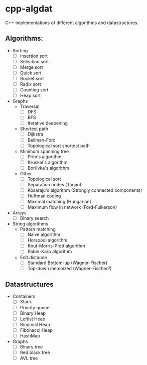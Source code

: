 # cpp-algdat
C++ implementations of different algorithms and datastructures.

## Algorithms:
* Sorting
  - [ ] Insertion sort
  - [ ] Selection sort
  - [ ] Merge sort
  - [ ] Quick sort
  - [ ] Bucket sort
  - [ ] Radix sort
  - [ ] Counting sort
  - [ ] Heap sort

* Graphs
  * Traversal
    - [ ] DFS
    - [ ] BFS
    - [ ] Iterative deepening

  * Shortest path
    - [ ] Dijkstra
    - [ ] Bellman-Ford
    - [ ] Topological sort shortest path

  * Minimum spanning tree
    - [ ] Prim's algorithm
    - [ ] Kruskal's algorithm
    - [ ] Borůvka's algorithm

  * Other
    - [ ]  Topological sort
    - [ ]  Separation nodes (Tarjan)
    - [ ]  Kosaraju's algorithm (Strongly connected components)
    - [ ] Huffman coding
    - [ ] Maximal matching (Hungarian)
    - [ ] Maximum flow in network (Ford-Fulkerson)

* Arrays
  - [ ] Binary search

* String algorithms
    * Pattern matching
        - [ ] Naive algorithm
        - [ ] Horspool algorithm
        - [ ] Knut-Morris-Pratt algorithm
        - [ ] Rabin-Karp algorithm
    * Edit distance
        - [ ] Standard Bottom-up (Wagner-Fischer)
        - [ ] Top-down memoized (Wagner-Fischer?)

## Datastructures
* Containers
  - [ ] Stack
  - [ ] Priority queue
  - [ ] Binary Heap
  - [ ] Leftist Heap
  - [ ] Binomial Heap
  - [ ] Fibonacci Heap
  - [ ] HashMap

* Graphs
  - [ ] Binary tree
  - [ ] Red black tree
  - [ ] AVL tree
